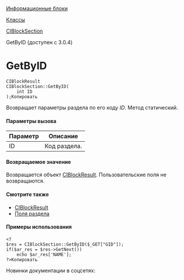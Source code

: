 [Информационные блоки](/api_help/iblock/index.php)

[Классы](/api_help/iblock/classes/index.php)

[CIBlockSection](/api_help/iblock/classes/ciblocksection/index.php)

GetByID (доступен с 3.0.4)

GetByID
=======

```
CIBlockResult
CIBlockSection::GetByID(
	int ID
);Копировать
```

Возвращает параметры раздела по его коду *ID*. Метод статический.

#### Параметры вызова

| Параметр | Описание |
| --- | --- |
| ID | Код раздела. |

#### Возвращаемое значение

Возвращается объект [CIBlockResult](/api_help/iblock/classes/ciblockresult/index.php). Пользовательские поля не возвращаются.

#### Смотрите также

* [CIBlockResult](/api_help/iblock/classes/ciblockresult/index.php)
* [Поля раздела](/api_help/iblock/fields.php#fsection)

#### Примеры использования

```
<?
$res = CIBlockSection::GetByID($_GET["GID"]);
if($ar_res = $res->GetNext())
	echo $ar_res['NAME'];
?>Копировать
```

Новинки документации в соцсетях: